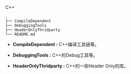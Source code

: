 C++ 



```
.
├── CompileDependent
├── DebuggingTools
├── HeaderOnlyThridparty
└── README.md

```



- **CompileDependent :** C++编译工具链等。

- **DebuggingTools :** C++的Debug工具等。

- **HeaderOnlyThridparty :** C++的一些Header Only的库。

  